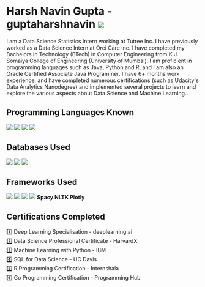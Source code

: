 # Harsh Navin Gupta - guptaharshnavin  [<img src="https://img.shields.io/badge/linkedin-%230077B5.svg?&style=for-the-badge&logo=linkedin&logoColor=white" />](https://www.linkedin.com/in/harsh-gupta-b24a93185/)
I am a Data Science Statistics Intern working at Tutree Inc. I have previously worked as a Data Science Intern at Orci Care Inc. I have completed my Bachelors in Technology (BTech) in Computer Engineering from K.J. Somaiya College of Engineering (University of Mumbai). I am proficient in programming languages such as Java, Python and R, and I am also an Oracle Certified Associate Java Programmer. I have 6+ months work experience, and have completed numerous certifications (such as Udacity's Data Analytics Nanodegree) and implemented several projects to learn and explore the various aspects about Data Science and Machine Learning..

## Programming Languages Known
<img src="https://img.shields.io/badge/python%20-%2314354C.svg?&style=for-the-badge&logo=python&logoColor=white"/> <img src="https://img.shields.io/badge/r-%23276DC3.svg?&style=for-the-badge&logo=r&logoColor=white" /> <img src="https://img.shields.io/badge/java-%23ED8B00.svg?&style=for-the-badge&logo=java&logoColor=white" /> <img src="https://img.shields.io/badge/go-%2300ADD8.svg?&style=for-the-badge&logo=go&logoColor=white" /> 

## Databases Used
<img src="https://img.shields.io/badge/mysql-%2300f.svg?&style=for-the-badge&logo=mysql&logoColor=white" /> <img src="https://img.shields.io/badge/postgres-%23316192.svg?&style=for-the-badge&logo=postgresql&logoColor=white" /> <img src="https://img.shields.io/badge/sqlite-%2307405e.svg?&style=for-the-badge&logo=sqlite&logoColor=white" />

## Frameworks Used
<img src="https://img.shields.io/badge/Keras%20-%23D00000.svg?&style=for-the-badge&logo=Keras&logoColor=white"/> <img src="https://img.shields.io/badge/TensorFlow%20-%23FF6F00.svg?&style=for-the-badge&logo=TensorFlow&logoColor=white" /> <img src="https://img.shields.io/badge/pandas%20-%23150458.svg?&style=for-the-badge&logo=pandas&logoColor=white" /> <img src="https://img.shields.io/badge/flask%20-%23000.svg?&style=for-the-badge&logo=flask&logoColor=white"/> **Spacy NLTK Plotly**

## Certifications Completed
:one: Deep Learning Specialisation - deeplearning.ai<br>
:two: Data Science Professional Certificate - HarvardX<br>
:three: Machine Learning with Python - IBM<br>
:four: SQL for Data Science - UC Davis<br>
:five: R Programming Certification - Internshala<br>
:six: Go Programming Certification - Programming Hub
